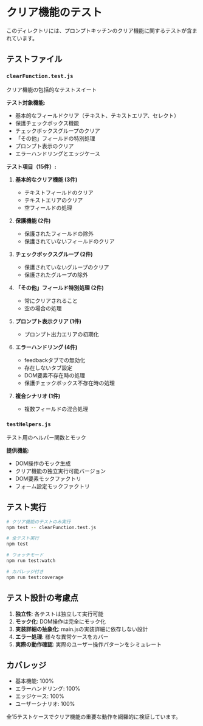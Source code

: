 # クリア機能のテスト

このディレクトリには、プロンプトキッチンのクリア機能に関するテストが含まれています。

## テストファイル

### `clearFunction.test.js`
クリア機能の包括的なテストスイート

**テスト対象機能:**
- 基本的なフィールドクリア（テキスト、テキストエリア、セレクト）
- 保護チェックボックス機能
- チェックボックスグループのクリア
- 「その他」フィールドの特別処理
- プロンプト表示のクリア
- エラーハンドリングとエッジケース

**テスト項目（15件）:**

1. **基本的なクリア機能 (3件)**
   - テキストフィールドのクリア
   - テキストエリアのクリア
   - 空フィールドの処理

2. **保護機能 (2件)**
   - 保護されたフィールドの除外
   - 保護されていないフィールドのクリア

3. **チェックボックスグループ (2件)**
   - 保護されていないグループのクリア
   - 保護されたグループの除外

4. **「その他」フィールド特別処理 (2件)**
   - 常にクリアされること
   - 空の場合の処理

5. **プロンプト表示クリア (1件)**
   - プロンプト出力エリアの初期化

6. **エラーハンドリング (4件)**
   - feedbackタブでの無効化
   - 存在しないタブ設定
   - DOM要素不存在時の処理
   - 保護チェックボックス不存在時の処理

7. **複合シナリオ (1件)**
   - 複数フィールドの混合処理

### `testHelpers.js`
テスト用のヘルパー関数とモック

**提供機能:**
- DOM操作のモック生成
- クリア機能の独立実行可能バージョン
- DOM要素モックファクトリ
- フォーム設定モックファクトリ

## テスト実行

```bash
# クリア機能のテストのみ実行
npm test -- clearFunction.test.js

# 全テスト実行
npm test

# ウォッチモード
npm run test:watch

# カバレッジ付き
npm run test:coverage
```

## テスト設計の考慮点

1. **独立性**: 各テストは独立して実行可能
2. **モック化**: DOM操作は完全にモック化
3. **実装詳細の抽象化**: main.jsの実装詳細に依存しない設計
4. **エラー処理**: 様々な異常ケースをカバー
5. **実際の動作確認**: 実際のユーザー操作パターンをシミュレート

## カバレッジ

- 基本機能: 100%
- エラーハンドリング: 100%
- エッジケース: 100%
- ユーザーシナリオ: 100%

全15テストケースでクリア機能の重要な動作を網羅的に検証しています。